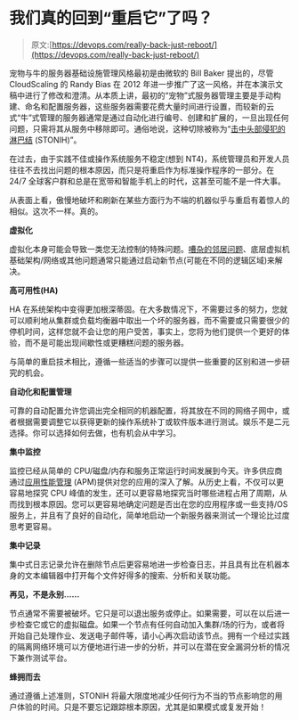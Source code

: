 # 我们真的回到“重启它”了吗？

> 原文:[https://devops.com/really-back-just-reboot/](https://devops.com/really-back-just-reboot/)

宠物与牛的服务器基础设施管理风格最初是由微软的 Bill Baker 提出的，尽管 CloudScaling 的 Randy Bias 在 2012 年进一步推广了这一风格，并在本演示文稿中进行了修改和澄清。从本质上讲，最初的“宠物”式服务器管理主要是手动构建、命名和配置服务器，这些服务器需要花费大量时间进行设置，而较新的云式“牛”式管理的服务器通常是通过自动化进行编号、创建和扩展的，一旦出现任何问题，只需将其从服务中移除即可。通俗地说，这种切除被称为“[击中头部侵犯的淋巴结](https://en.wikipedia.org/wiki/STONITH) (STONIH)”。

在过去，由于实践不佳或操作系统服务不稳定(想到 NT4)，系统管理员和开发人员往往不去找出问题的根本原因，而只是将重启作为标准操作程序的一部分。在 24/7 全球客户群和总是在宽带和智能手机上的时代，这甚至可能不是一件大事。

从表面上看，傲慢地破坏和刷新在某些方面行为不端的机器似乎与重启有着惊人的相似。这次不一样。真的。

**虚拟化**

虚拟化本身可能会导致一类您无法控制的特殊问题。[嘈杂的邻居问题](http://allthingsd.com/20130225/the-problem-with-noisy-neighbors-in-the-cloud/)、底层虚拟机基础架构/网络或其他问题通常只能通过启动新节点(可能在不同的逻辑区域)来解决。

**高可用性(HA)**

HA 在系统架构中变得更加根深蒂固。在大多数情况下，不需要过多的努力，您就可以顺利地从集群或负载均衡器中取出一个坏的服务器，而不需要或只需要很少的停机时间，这样您就不会让您的用户受苦，事实上，您将为他们提供一个更好的体验，而不是可能出现间歇性或更糟糕问题的服务器。

与简单的重启技术相比，遵循一些适当的步骤可以提供一些重要的区别和进一步研究的机会。

**自动化和配置管理**

可靠的自动配置允许您调出完全相同的机器配置，将其放在不同的网络子网中，或者根据需要调整它以获得更新的操作系统补丁或软件版本进行测试。娱乐不是二元选择。你可以选择如何去做，也有机会从中学习。

**集中监控**

监控已经从简单的 CPU/磁盘/内存和服务正常运行时间发展到今天。许多供应商通过[应用性能管理](https://en.wikipedia.org/wiki/Application_performance_management) (APM)提供对您的应用的深入了解。从历史上看，不仅可以更容易地探究 CPU 峰值的发生，还可以更容易地探究当时哪些进程占用了周期，从而找到根本原因。您可以更容易地确定问题是否出在您的应用程序或一些支持/OS 服务上，并且有了良好的自动化，简单地启动一个新服务器来测试一个理论比过度思考更容易。

**集中记录**

集中式日志记录允许在删除节点后更容易地进一步检查日志，并且具有比在机器本身的文本编辑器中打开每个文件好得多的搜索、分析和关联功能。

**再见，不是永别……**

节点通常不需要被破坏。它只是可以退出服务或停止。如果需要，可以在以后进一步检查它或它的虚拟磁盘。如果一个节点有任何自动加入集群/场的行为，或者将开始自己处理作业、发送电子邮件等，请小心再次启动该节点。拥有一个经过实践的隔离网络环境可以方便地进行进一步的分析，并可以在潜在安全漏洞分析的情况下兼作测试平台。

**蜂拥而去**

通过遵循上述准则，STONIH 将最大限度地减少任何行为不当的节点影响您的用户体验的时间。只是不要忘记跟踪根本原因，尤其是如果模式或复发开始！
